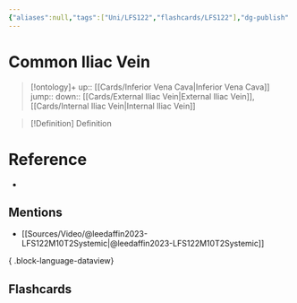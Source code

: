 ```yaml
---
{"aliases":null,"tags":["Uni/LFS122","flashcards/LFS122"],"dg-publish":true,"permalink":"/cards/common-iliac-vein/","dgPassFrontmatter":true}
---
```


# Common Iliac Vein

> [!ontology]+
> up:: [[Cards/Inferior Vena Cava\|Inferior Vena Cava]]
> jump:: 
> down:: [[Cards/External Iliac Vein\|External Iliac Vein]], [[Cards/Internal Iliac Vein\|Internal Iliac Vein]]

> [!Definition] Definition

# Reference

- 

## Mentions

- [[Sources/Video/@leedaffin2023-LFS122M10T2Systemic\|@leedaffin2023-LFS122M10T2Systemic]]

{ .block-language-dataview}

## Flashcards